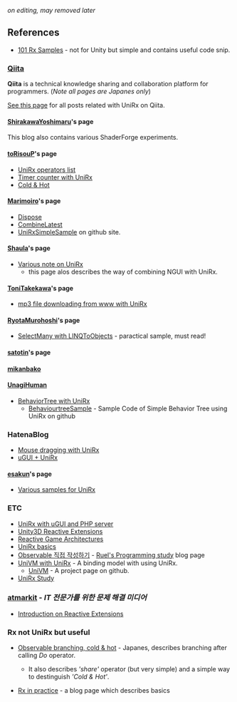 

*on editing, may removed later*

## References

* [101 Rx Samples](http://rxwiki.wikidot.com/101samples) - not for Unity but simple and contains useful code snip.

### [Qiita](https://qiita.com/)

**Qiita** is a technical knowledge sharing and collaboration platform for programmers. (*Note all pages are Japanes only*)

[See this page](http://qiita.com/tags/unirx) for all posts related with UniRx on Qiita.

#### [ShirakawaYoshimaru](http://qiita.com/ShirakawaYoshimaru/items)'s page

This blog also contains various ShaderForge experiments.


#### [toRisouP](http://qiita.com/toRisouP)'s page

* [UniRx operators list](http://qiita.com/toRisouP/items/3cf1c9be3c37e7609a2f)
* [Timer counter with UniRx](http://qiita.com/toRisouP/items/581ffc0ddce7090b275b)
* [Cold & Hot](http://qiita.com/toRisouP/items/f6088963037bfda658d3)

#### [Marimoiro](http://qiita.com/Marimoiro)'s page

* [Dispose](http://qiita.com/Marimoiro/items/819ddb3e68aab7ee3b95) 
* [CombineLatest](http://qiita.com/Marimoiro/items/9252cf7eaefee22a9f76)
* [UniRxSimpleSample](https://github.com/Marimoiro/UniRxSimpleSample) on github site.

#### [Shau​​la](http://qiita.com/Shaula)'s page

* [Various note on UniRx](http://qiita.com/Shaula/items/992f23ce8e1be3057074)
  * this page alos describes the way of combining NGUI with UniRx.

#### [ToniTakekawa](http://qiita.com/ToniTakekawa)'s page

* [mp3 file downloading from www with UniRx](http://qiita.com/ToniTakekawa/items/d466de0b818463dc3544)

#### [RyotaMurohoshi](http://qiita.com/RyotaMurohoshi)'s page

* [SelectMany with LINQToObjects](http://qiita.com/RyotaMurohoshi/items/81d73fb2cdd751da0a84) - paractical sample, must read! 

#### [satotin](http://qiita.com/satotin)'s page

#### [mikanbako](http://qiita.com/mikanbako)

#### [UnagiHuman](http://qiita.com/UnagiHuman)

* [BehaviorTree with UniRx](http://qiita.com/UnagiHuman/items/7281b00c9ae00e558929)
  * [BehaviourtreeSample](https://github.com/unagiHuman/BehaviourtreeSample) - Sample Code of Simple Behavior Tree using UniRx on github 

### HatenaBlog

* [Mouse dragging with UniRx](http://adarapata.hatenablog.com/entry/2015/08/11/150428)
* [uGUI + UniRx](http://rinor.hatenablog.com/entry/2015/07/16/022106)

#### [esakun](http://esakun.hateblo.jp/)'s page

* [Various samples for UniRx](http://esakun.hateblo.jp/entry/2015/09/23/181052#改善前Bufferを使用)


### ETC

* [UniRx with uGUI and PHP server](http://megamin.jp/?p=1566)
* [Unity3D Reactive Extensions](http://www.rivellomultimediaconsulting.com/unity3d-reactive-extensions-1/)
* [Reactive Game Architectures](http://sugarpillstudios.com/wp/?page_id=279)
* [UniRx basics](https://drive.google.com/file/d/0B3lJMdHzE05YUWxSR2lNZHZRUXc/preview)
* [Observable 직접 작성하기](http://cruwelcodes.blogspot.kr/2015/01/rx-reactive-extension-1-observable.html) - [Ruel's Programming study](http://cruwelcodes.blogspot.kr/) blog page
* [UniVM with UniRx](http://ykimisaki.hatenablog.jp/entry/2015/03/25/012436) - A binding model with using UniRx.
  * [UniVM](https://github.com/yKimisaki/UniVM) - A project page on github.
* [UniRx Study](http://eventdots.jp/eventreport/507306) 

### [atmarkit](http://www.atmarkit.co.jp/) - *IT 전문가를 위한 문제 해결 미디어*

* [Introduction on Reactive Extensions](http://www.atmarkit.co.jp/fdotnet/introrx/introrx_01/introrx_01_01.html)

### Rx not UniRx but useful

* [Observable branching, cold & hot](http://wilfrem.github.io/learn_rx/cold_hot.html) - Japanes, describes branching after calling *Do* operator.
  * It also describes *'share'* operator (but very simple) and a simple way to destinguish *'Cold & Hot'*.  

* [Rx in practice](http://futurice.com/blog/reactive-c-number-in-practice) - a blog page which describes basics